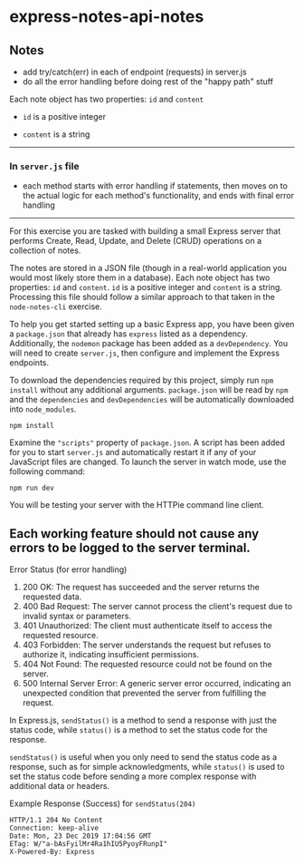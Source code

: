 # express-notes-api-notes

## Notes

- add try/catch(err) in each of endpoint (requests) in server.js
- do all the error handling before doing rest of the "happy path" stuff

Each note object has two properties: `id` and `content`

- `id` is a positive integer

- `content` is a string

---

### In `server.js` file

- each method starts with error handling if statements, then moves on to the actual logic for each method's functionality, and ends with final error handling

---

For this exercise you are tasked with building a small Express server that performs Create, Read, Update, and Delete (CRUD) operations on a collection of notes.

The notes are stored in a JSON file (though in a real-world application you would most likely store them in a database). Each note object has two properties: `id` and `content`. `id` is a positive integer and `content` is a string. Processing this file should follow a similar approach to that taken in the `node-notes-cli` exercise.

To help you get started setting up a basic Express app, you have been given a `package.json` that already has `express` listed as a dependency. Additionally, the `nodemon` package has been added as a `devDependency`. You will need to create `server.js`, then configure and implement the Express endpoints.

To download the dependencies required by this project, simply run `npm install` without any additional arguments. `package.json` will be read by `npm` and the `dependencies` and `devDependencies` will be automatically downloaded into `node_modules`.

```
npm install
```

Examine the `"scripts"` property of `package.json`. A script has been added for you to start `server.js` and automatically restart it if any of your JavaScript files are changed. To launch the server in watch mode, use the following command:

```
npm run dev
```

You will be testing your server with the HTTPie command line client.

## **Each working feature should not cause any errors to be logged to the server terminal.**

Error Status (for error handling)

1. 200 OK: The request has succeeded and the server returns the requested data.
2. 400 Bad Request: The server cannot process the client's request due to invalid syntax or parameters.
3. 401 Unauthorized: The client must authenticate itself to access the requested resource.
4. 403 Forbidden: The server understands the request but refuses to authorize it, indicating insufficient permissions.
5. 404 Not Found: The requested resource could not be found on the server.
6. 500 Internal Server Error: A generic server error occurred, indicating an unexpected condition that prevented the server from fulfilling the request.

In Express.js, `sendStatus()` is a method to send a response with just the status code, while `status()` is a method to set the status code for the response.

`sendStatus()` is useful when you only need to send the status code as a response, such as for simple acknowledgments, while `status()` is used to set the status code before sending a more complex response with additional data or headers.

Example Response (Success) for `sendStatus(204)`

```
HTTP/1.1 204 No Content
Connection: keep-alive
Date: Mon, 23 Dec 2019 17:04:56 GMT
ETag: W/"a-bAsFyilMr4Ra1hIU5PyoyFRunpI"
X-Powered-By: Express
```
